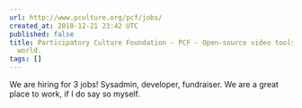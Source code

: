 ```yaml
---
url: http://www.pculture.org/pcf/jobs/
created_at: 2010-12-21 23:42 UTC
published: false
title: Participatory Culture Foundation - PCF - Open-source video tools for a better
  world.
tags: []
---
```


We are hiring for 3 jobs!  Sysadmin, developer, fundraiser.  We are a great place to work, if I do say so myself.
